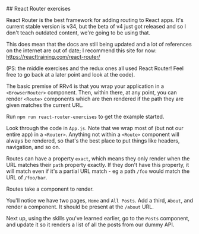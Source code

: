 ## React Router exercises

React Router is the best framework for adding routing to React apps. It's current stable version is v34, but the beta of v4 just got released and so I don't teach outdated content, we're going to be using that.

This does mean that the docs are still being updated and a lot of references on the internet are out of date; I recommend this site for now: https://reacttraining.com/react-router/

(PS: the middle exercises and the redux ones all used React Router! Feel free to go back at a later point and look at the code).

The basic premise of RRv4 is that you wrap your application in a `<BrowserRouter>` component. Then, within there, at any point, you can render `<Route>` components which are then rendered if the path they are given matches the current URL.

Run `npm run react-router-exercises` to get the example started.

Look through the code in `App.js`. Note that we wrap most of (but not our entire app) in a `<Router>`. Anything not within a `<Route>` component will always be rendered, so that's the best place to put things like headers, navigation, and so on.

Routes can have a property `exact`, which means they only render when the URL matches their `path` property exactly. If they don't have this property, it will match even if it's a partial URL match - eg a path `/foo` would match the URL of `/foo/bar`.

Routes take a component to render.

You'll notice we have two pages, `Home` and `All Posts`. Add a third, `About`, and render a component. It should be present at the `/about` URL.

Next up, using the skills you've learned earlier, go to the `Posts` component, and update it so it renders a list of all the posts from our dummy API.
